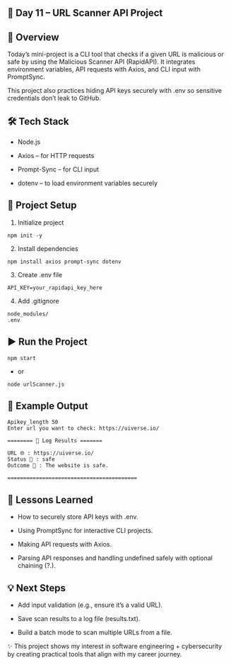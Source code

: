 ## 🚀 Day 11 – URL Scanner API Project


## 📌 Overview

Today’s mini-project is a CLI tool that checks if a given URL is malicious or safe by using the Malicious Scanner API (RapidAPI).
It integrates environment variables, API requests with Axios, and CLI input with PromptSync.

This project also practices hiding API keys securely with .env so sensitive credentials don’t leak to GitHub.


## 🛠️ Tech Stack

- Node.js

- Axios – for HTTP requests

- Prompt-Sync – for CLI input

- dotenv – to load environment variables securely


## 📂 Project Setup

1. Initialize project

```
npm init -y

```

2. Install dependencies

```
npm install axios prompt-sync dotenv

```

3. Create .env file

```
API_KEY=your_rapidapi_key_here

```

4. Add .gitignore

```
node_modules/
.env

```


## ▶️ Run the Project

```
npm start

```
- or

```
node urlScanner.js

```

## 📜 Example Output

```
Apikey_length 50
Enter url you want to check: https://uiverse.io/

======== 👾 Log Results =======

URL 🌐 : https://uiverse.io/
Status 📝 : safe
Outcome 📂 : The website is safe.

=========================================

```

## 🧠 Lessons Learned

- How to securely store API keys with .env.

- Using PromptSync for interactive CLI projects.

- Making API requests with Axios.

- Parsing API responses and handling undefined safely with optional chaining (?.).


## 💡 Next Steps

- Add input validation (e.g., ensure it’s a valid URL).

- Save scan results to a log file (results.txt).

- Build a batch mode to scan multiple URLs from a file.


✨ This project shows my interest in software engineering + cybersecurity by creating practical tools that align with my career journey.